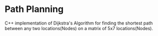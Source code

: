 # Path Planning
C++ implementation of Dijkstra's Algorithm for finding the shortest path between any two locations(Nodes) on a matrix of 5x7 locations(Nodes).